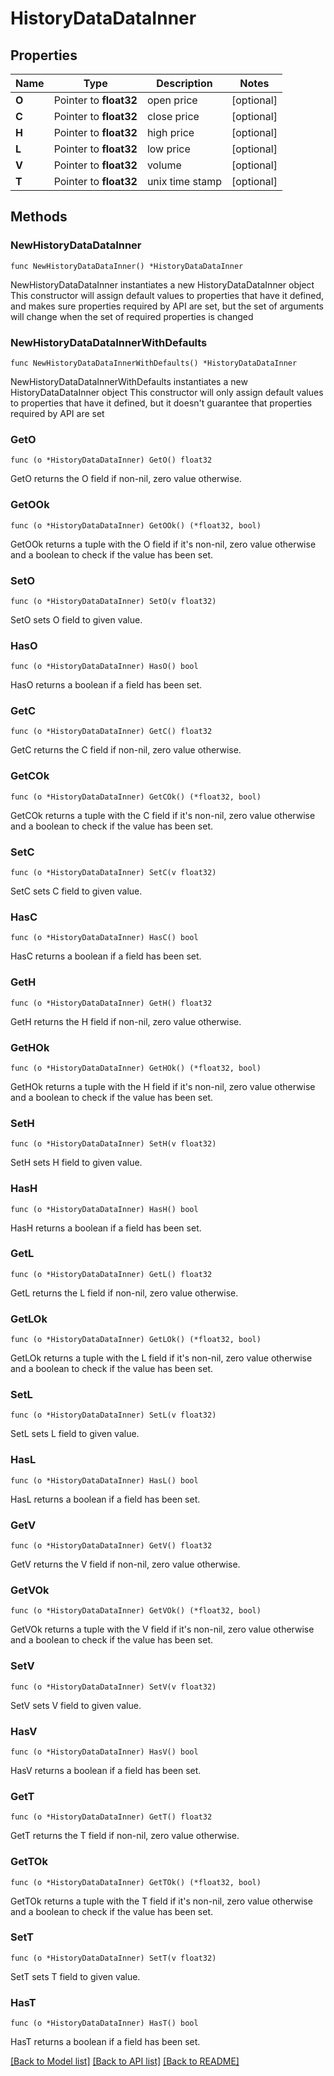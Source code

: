 # HistoryDataDataInner

## Properties

Name | Type | Description | Notes
------------ | ------------- | ------------- | -------------
**O** | Pointer to **float32** | open price | [optional] 
**C** | Pointer to **float32** | close price | [optional] 
**H** | Pointer to **float32** | high price | [optional] 
**L** | Pointer to **float32** | low price | [optional] 
**V** | Pointer to **float32** | volume | [optional] 
**T** | Pointer to **float32** | unix time stamp | [optional] 

## Methods

### NewHistoryDataDataInner

`func NewHistoryDataDataInner() *HistoryDataDataInner`

NewHistoryDataDataInner instantiates a new HistoryDataDataInner object
This constructor will assign default values to properties that have it defined,
and makes sure properties required by API are set, but the set of arguments
will change when the set of required properties is changed

### NewHistoryDataDataInnerWithDefaults

`func NewHistoryDataDataInnerWithDefaults() *HistoryDataDataInner`

NewHistoryDataDataInnerWithDefaults instantiates a new HistoryDataDataInner object
This constructor will only assign default values to properties that have it defined,
but it doesn't guarantee that properties required by API are set

### GetO

`func (o *HistoryDataDataInner) GetO() float32`

GetO returns the O field if non-nil, zero value otherwise.

### GetOOk

`func (o *HistoryDataDataInner) GetOOk() (*float32, bool)`

GetOOk returns a tuple with the O field if it's non-nil, zero value otherwise
and a boolean to check if the value has been set.

### SetO

`func (o *HistoryDataDataInner) SetO(v float32)`

SetO sets O field to given value.

### HasO

`func (o *HistoryDataDataInner) HasO() bool`

HasO returns a boolean if a field has been set.

### GetC

`func (o *HistoryDataDataInner) GetC() float32`

GetC returns the C field if non-nil, zero value otherwise.

### GetCOk

`func (o *HistoryDataDataInner) GetCOk() (*float32, bool)`

GetCOk returns a tuple with the C field if it's non-nil, zero value otherwise
and a boolean to check if the value has been set.

### SetC

`func (o *HistoryDataDataInner) SetC(v float32)`

SetC sets C field to given value.

### HasC

`func (o *HistoryDataDataInner) HasC() bool`

HasC returns a boolean if a field has been set.

### GetH

`func (o *HistoryDataDataInner) GetH() float32`

GetH returns the H field if non-nil, zero value otherwise.

### GetHOk

`func (o *HistoryDataDataInner) GetHOk() (*float32, bool)`

GetHOk returns a tuple with the H field if it's non-nil, zero value otherwise
and a boolean to check if the value has been set.

### SetH

`func (o *HistoryDataDataInner) SetH(v float32)`

SetH sets H field to given value.

### HasH

`func (o *HistoryDataDataInner) HasH() bool`

HasH returns a boolean if a field has been set.

### GetL

`func (o *HistoryDataDataInner) GetL() float32`

GetL returns the L field if non-nil, zero value otherwise.

### GetLOk

`func (o *HistoryDataDataInner) GetLOk() (*float32, bool)`

GetLOk returns a tuple with the L field if it's non-nil, zero value otherwise
and a boolean to check if the value has been set.

### SetL

`func (o *HistoryDataDataInner) SetL(v float32)`

SetL sets L field to given value.

### HasL

`func (o *HistoryDataDataInner) HasL() bool`

HasL returns a boolean if a field has been set.

### GetV

`func (o *HistoryDataDataInner) GetV() float32`

GetV returns the V field if non-nil, zero value otherwise.

### GetVOk

`func (o *HistoryDataDataInner) GetVOk() (*float32, bool)`

GetVOk returns a tuple with the V field if it's non-nil, zero value otherwise
and a boolean to check if the value has been set.

### SetV

`func (o *HistoryDataDataInner) SetV(v float32)`

SetV sets V field to given value.

### HasV

`func (o *HistoryDataDataInner) HasV() bool`

HasV returns a boolean if a field has been set.

### GetT

`func (o *HistoryDataDataInner) GetT() float32`

GetT returns the T field if non-nil, zero value otherwise.

### GetTOk

`func (o *HistoryDataDataInner) GetTOk() (*float32, bool)`

GetTOk returns a tuple with the T field if it's non-nil, zero value otherwise
and a boolean to check if the value has been set.

### SetT

`func (o *HistoryDataDataInner) SetT(v float32)`

SetT sets T field to given value.

### HasT

`func (o *HistoryDataDataInner) HasT() bool`

HasT returns a boolean if a field has been set.


[[Back to Model list]](../README.md#documentation-for-models) [[Back to API list]](../README.md#documentation-for-api-endpoints) [[Back to README]](../README.md)


